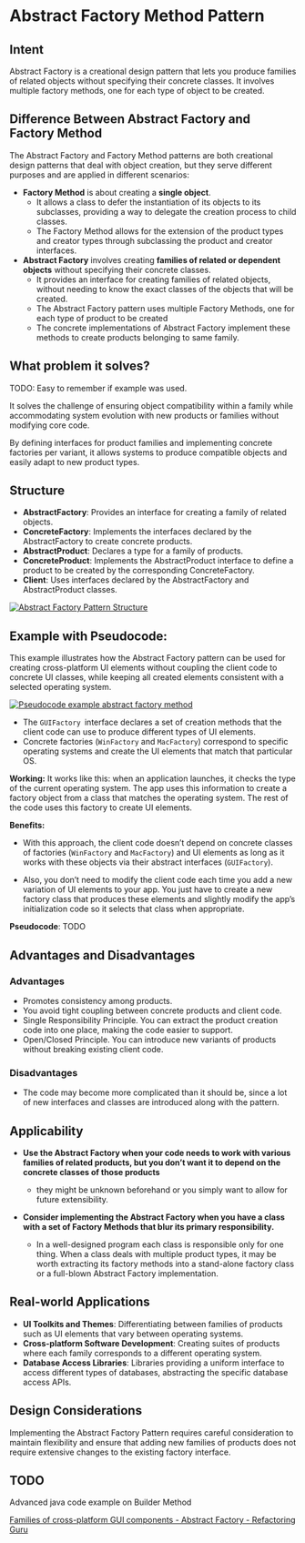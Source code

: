 # Abstract Factory Method Pattern

## Intent

Abstract Factory is a creational design pattern that lets you produce families of related objects without specifying their concrete classes. It involves multiple factory methods, one for each type of object to be created.


## Difference Between Abstract Factory and Factory Method

The Abstract Factory and Factory Method patterns are both creational design patterns that deal with object creation, but they serve different purposes and are applied in different scenarios:

- **Factory Method** is about creating a **single object**.
  - It allows a class to defer the instantiation of its objects to its subclasses, providing a way to delegate the creation process to child classes.
  - The Factory Method allows for the extension of the product types and creator types through subclassing the product and  creator interfaces.
- **Abstract Factory** involves creating **families of related or dependent objects** without specifying their concrete classes.
  - It provides an interface for creating families of related objects, without needing to know the exact classes of the objects that will be created.
  - The Abstract Factory pattern uses multiple Factory Methods, one for each type of product to be created
  - The concrete implementations of  Abstract Factory implement these methods to create products belonging to same family.

## What problem it solves?

TODO: Easy to remember if example was used.

It solves the challenge of ensuring object compatibility within a family while accommodating system evolution with new products or families without modifying core code.

By defining interfaces for product families and implementing concrete factories per variant, it allows systems to produce compatible objects and easily adapt to new product types.

## Structure

- **AbstractFactory**: Provides an interface for creating a family of related objects.
- **ConcreteFactory**: Implements the interfaces declared by the AbstractFactory to create concrete products.
- **AbstractProduct**: Declares a type for a family of products.
- **ConcreteProduct**: Implements the AbstractProduct interface to define a product to be created by the corresponding ConcreteFactory.
- **Client**: Uses interfaces declared by the AbstractFactory and AbstractProduct classes.

[![Abstract Factory Pattern Structure](https://refactoring.guru/images/patterns/diagrams/abstract-factory/structure.png "Abstract Factory Pattern Structure")](https://refactoring.guru/design-patterns/abstract-factory "Abstract Factory Pattern Structure")

## Example with Pseudocode:

This example illustrates how the Abstract Factory pattern can be used for creating cross-platform UI elements without coupling the client code to concrete UI classes, while keeping all created elements consistent with a selected operating system.

[![Pseudocode example abstract factory method](https://refactoring.guru/images/patterns/diagrams/abstract-factory/example.png "Pseudocode example abstract factory method")](https://refactoring.guru/design-patterns/abstract-factory "Pseudocode example abstract factory method")

- The `GUIFactory `interface declares a set of creation methods that the client code can use to produce different types of UI elements.
- Concrete factories (`WinFactory` and `MacFactory`) correspond to specific operating systems and create the UI elements that match that particular OS.

**Working:** It works like this: when an application launches, it checks the type of the current operating system. The app uses this information to create a factory object from a class that matches the operating system. The rest of the code uses this factory to create UI elements.

**Benefits:**
- With this approach, the client code doesn’t depend on concrete classes of factories (`WinFactory` and `MacFactory`) and UI elements as long as it works with these objects via their abstract interfaces (`GUIFactory`).

- Also, you don’t need to modify the client code each time you add a new variation of UI elements to your app. You just have to create a new factory class that produces these elements and slightly modify the app’s initialization code so it selects that class when appropriate.

**Pseudocode**: TODO

## Advantages and Disadvantages

### Advantages
- Promotes consistency among products.
- You avoid tight coupling between concrete products and client code.
- Single Responsibility Principle. You can extract the product creation code into one place, making the code easier to support.
- Open/Closed Principle. You can introduce new variants of products without breaking existing client code.

### Disadvantages
- The code may become more complicated than it should be, since a lot of new interfaces and classes are introduced along with the pattern.

## Applicability
- **Use the Abstract Factory when your code needs to work with various families of related products, but you don’t want it to depend on the concrete classes of those products**
  - they might be unknown beforehand or you simply want to allow for future extensibility.

- **Consider implementing the Abstract Factory when you have a class with a set of Factory Methods that blur its primary responsibility.**
  -  In a well-designed program each class is responsible only for one thing. When a class deals with multiple product types, it may be worth extracting its factory methods into a stand-alone factory class or a full-blown Abstract Factory implementation.

## Real-world Applications

- **UI Toolkits and Themes**: Differentiating between families of products such as UI elements that vary between operating systems.
- **Cross-platform Software Development**: Creating suites of products where each family corresponds to a different operating system.
- **Database Access Libraries**: Libraries providing a uniform interface to access different types of databases, abstracting the specific database access APIs.

## Design Considerations

Implementing the Abstract Factory Pattern requires careful consideration to maintain flexibility and ensure that adding new families of products does not require extensive changes to the existing factory interface.

## TODO
Advanced java code example on Builder Method

[Families of cross-platform GUI components - Abstract Factory - Refactoring Guru](https://refactoring.guru/design-patterns/abstract-factory/java/example "Families of cross-platform GUI components - Abstract Factory - Refactoring Guru")


